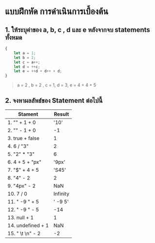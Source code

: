 # แบบฝึกหัด การดำเนินการเบื้องต้น
## 1. ให้ระบุค่าของ a, b, c , d และ e หลังจากจบ statements ทั้งหมด
``` javascript
{
    let a = 1;
    let b = 2;
    let c = a++;
    let d = ++c;
    let e = ++d + d++ + d;
}
```
> a = 2 , b = 2 , c = 1, d = 3, e = 4 + 4 + 5

## 2. จงหาผลลัพธ์ของ Statement ต่อไปนี้
| Stament | Result|  
|----|-----|  
| 1. "" + 1 + 0| '10' |
| 2. "" - 1 + 0| -1 |  
| 3. true + false| 1 |  
| 4. 6 / "3"| 2 |  
| 5. "2" * "3"| 6 |  
| 6. 4 + 5 + "px"| '9px' |  
| 7. "$" + 4 + 5| 'S45' |  
| 8. "4" - 2| 2 |  
| 9. "4px" - 2| NaN |  
| 10. 7 / 0| Infinity |  
| 11.	"  -9  " + 5| ' -9 5' |  
| 12.	"  -9  " - 5| -14 |  
| 13.	null + 1| 1 |  
| 14.	undefined + 1| NaN |  
| 15.	" \t \n" - 2| -2 |  

